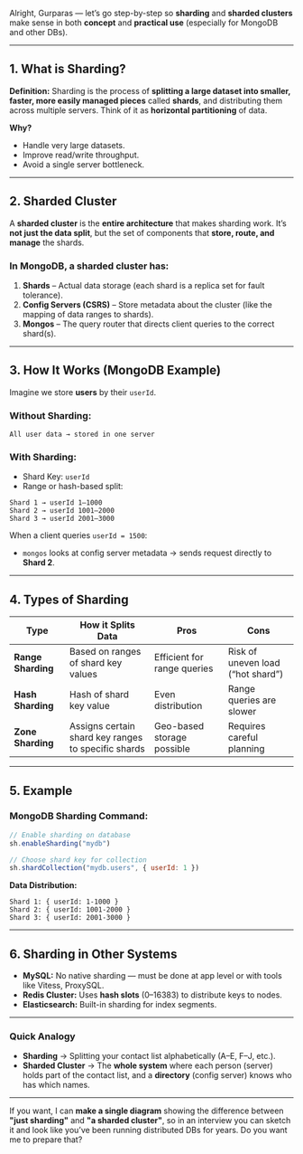 Alright, Gurparas — let’s go step-by-step so **sharding** and **sharded clusters** make sense in both **concept** and **practical use** (especially for MongoDB and other DBs).

---

## **1. What is Sharding?**

**Definition:**
Sharding is the process of **splitting a large dataset into smaller, faster, more easily managed pieces** called **shards**, and distributing them across multiple servers.
Think of it as **horizontal partitioning** of data.

**Why?**

* Handle very large datasets.
* Improve read/write throughput.
* Avoid a single server bottleneck.

---

## **2. Sharded Cluster**

A **sharded cluster** is the **entire architecture** that makes sharding work.
It’s **not just the data split**, but the set of components that **store, route, and manage** the shards.

### **In MongoDB**, a sharded cluster has:

1. **Shards** – Actual data storage (each shard is a replica set for fault tolerance).
2. **Config Servers (CSRS)** – Store metadata about the cluster (like the mapping of data ranges to shards).
3. **Mongos** – The query router that directs client queries to the correct shard(s).

---

## **3. How It Works (MongoDB Example)**

Imagine we store **users** by their `userId`.

### Without Sharding:

```
All user data → stored in one server
```

### With Sharding:

* Shard Key: `userId`
* Range or hash-based split:

```
Shard 1 → userId 1–1000
Shard 2 → userId 1001–2000
Shard 3 → userId 2001–3000
```

When a client queries `userId = 1500`:

* `mongos` looks at config server metadata → sends request directly to **Shard 2**.

---

## **4. Types of Sharding**

| Type               | How it Splits Data                                  | Pros                        | Cons                              |
| ------------------ | --------------------------------------------------- | --------------------------- | --------------------------------- |
| **Range Sharding** | Based on ranges of shard key values                 | Efficient for range queries | Risk of uneven load (“hot shard”) |
| **Hash Sharding**  | Hash of shard key value                             | Even distribution           | Range queries are slower          |
| **Zone Sharding**  | Assigns certain shard key ranges to specific shards | Geo-based storage possible  | Requires careful planning         |

---

## **5. Example**

### MongoDB Sharding Command:

```javascript
// Enable sharding on database
sh.enableSharding("mydb")

// Choose shard key for collection
sh.shardCollection("mydb.users", { userId: 1 })
```

**Data Distribution:**

```
Shard 1: { userId: 1-1000 }
Shard 2: { userId: 1001-2000 }
Shard 3: { userId: 2001-3000 }
```

---

## **6. Sharding in Other Systems**

* **MySQL:** No native sharding — must be done at app level or with tools like Vitess, ProxySQL.
* **Redis Cluster:** Uses **hash slots** (0–16383) to distribute keys to nodes.
* **Elasticsearch:** Built-in sharding for index segments.

---

### **Quick Analogy**

* **Sharding** → Splitting your contact list alphabetically (A–E, F–J, etc.).
* **Sharded Cluster** → The **whole system** where each person (server) holds part of the contact list, and a **directory** (config server) knows who has which names.

---

If you want, I can **make a single diagram** showing the difference between **"just sharding"** and **"a sharded cluster"**, so in an interview you can sketch it and look like you’ve been running distributed DBs for years.
Do you want me to prepare that?
